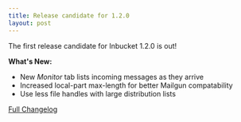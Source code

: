 ```yaml
---
title: Release candidate for 1.2.0
layout: post
---
```


The first release candidate for Inbucket 1.2.0 is out!

**What's New:**

- New *Monitor* tab lists incoming messages as they arrive
- Increased local-part max-length for better Mailgun compatability
- Use less file handles with large distribution lists

[Full
Changelog](https://github.com/jhillyerd/inbucket/blob/1.2.0-rc1/CHANGELOG.md)

